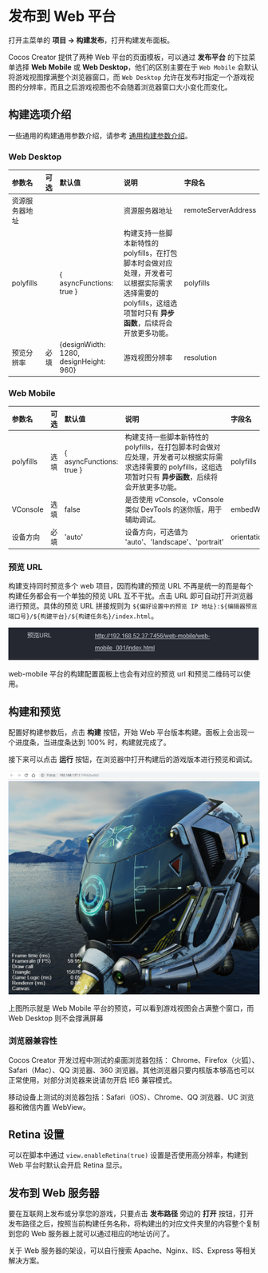# 发布到 Web 平台

打开主菜单的 **项目 -> 构建发布**，打开构建发布面板。

Cocos Creator 提供了两种 Web 平台的页面模板，可以通过 **发布平台** 的下拉菜单选择 **Web Mobile** 或 **Web Desktop**，他们的区别主要在于 `Web Mobile` 会默认将游戏视图撑满整个浏览器窗口，而 `Web Desktop` 允许在发布时指定一个游戏视图的分辨率，而且之后游戏视图也不会随着浏览器窗口大小变化而变化。

## 构建选项介绍

一些通用的构建通用参数介绍，请参考 [通用构建参数介绍](build-options.md)。

### Web Desktop

| 参数名 | 可选 | 默认值 | 说明 | 字段名 |
| :--- | :--- | :--- | :--- | :--- |
| 资源服务器地址 |  |  | 资源服务器地址 | remoteServerAddress |
| polyfills |  | { asyncFunctions: true } | 构建支持一些脚本新特性的 polyfills，在打包脚本时会做对应处理，开发者可以根据实际需求选择需要的 polyfills，这组选项暂时只有 **异步函数**，后续将会开放更多功能。| polyfills |
| 预览分辨率 | 必填 | {designWidth: 1280, designHeight: 960} | 游戏视图分辨率 | resolution |

### Web Mobile

| 参数名 | 可选 | 默认值 | 说明 | 字段名 |
| :--- | :--- | :--- | :--- | :--- |
| polyfills | 选填 | { asyncFunctions: true } | 构建支持一些脚本新特性的 polyfills，在打包脚本时会做对应处理，开发者可以根据实际需求选择需要的 polyfills，这组选项暂时只有 **异步函数**，后续将会开放更多功能。 | polyfills |
| VConsole | 选填 | false | 是否使用 vConsole，vConsole 类似 DevTools 的迷你版，用于辅助调试。 | embedWebDebugger |
| 设备方向 | 必填 | 'auto' | 设备方向，可选值为 'auto'、'landscape'、'portrait' | orientation |

### 预览 URL

构建支持同时预览多个 web 项目，因而构建的预览 URL 不再是统一的而是每个构建任务都会有一个单独的预览 URL 互不干扰。点击 URL 即可自动打开浏览器进行预览。具体的预览 URL 拼接规则为 `${偏好设置中的预览 IP 地址}:${编辑器预览端口号}/${构建平台}/${构建任务名}/index.html`。

![](publish-web/preview-url.jpg)

web-mobile 平台的构建配置面板上也会有对应的预览 url 和预览二维码可以使用。

## 构建和预览

配置好构建参数后，点击 **构建** 按钮，开始 Web 平台版本构建。面板上会出现一个进度条，当进度条达到 100% 时，构建就完成了。

接下来可以点击 **运行** 按钮，在浏览器中打开构建后的游戏版本进行预览和调试。

![web mobile](publish-web/web-mobile.png)

上图所示就是 Web Mobile 平台的预览，可以看到游戏视图会占满整个窗口，而 Web Desktop 则不会撑满屏幕

### 浏览器兼容性

Cocos Creator 开发过程中测试的桌面浏览器包括： Chrome、Firefox（火狐）、Safari（Mac）、QQ 浏览器、360 浏览器。其他浏览器只要内核版本够高也可以正常使用，对部分浏览器来说请勿开启 IE6 兼容模式。

移动设备上测试的浏览器包括：Safari（iOS）、Chrome、QQ 浏览器、UC 浏览器和微信内置 WebView。

## Retina 设置

可以在脚本中通过 `view.enableRetina(true)` 设置是否使用高分辨率，构建到 Web 平台时默认会开启 Retina 显示。

## 发布到 Web 服务器

要在互联网上发布或分享您的游戏，只要点击 **发布路径** 旁边的 **打开** 按钮，打开发布路径之后，按照当前构建任务名称，将构建出的对应文件夹里的内容整个复制到您的 Web 服务器上就可以通过相应的地址访问了。

关于 Web 服务器的架设，可以自行搜索 Apache、Nginx、IIS、Express 等相关解决方案。
